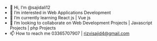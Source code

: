 - 👋 Hi, I’m @sajidali12
- 👀 I’m interested in Web Applications Development
- 🌱 I’m currently learning React js | Vue js
- 💞️ I’m looking to collaborate on Web Development Projects | Javascript Projects | php Projects
- 📫 How to reach me 03365707907 | rizvisajid4@gmail.com

<!---
sajidali12/sajidali12 is a ✨ special ✨ repository because its `README.md` (this file) appears on your GitHub profile.
You can click the Preview link to take a look at your changes.
--->
